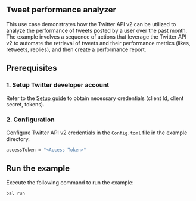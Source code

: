 ## Tweet performance analyzer

This use case demonstrates how the Twitter API v2 can be utilized to analyze the performance of tweets posted by a user over the past month. The example involves a sequence of actions that leverage the Twitter API v2 to automate the retrieval of tweets and their performance metrics (likes, retweets, replies), and then create a performance report.

## Prerequisites

### 1. Setup Twitter developer account

Refer to the [Setup guide](https://central.ballerina.io/ballerinax/twitter/latest#setup-guide) to obtain necessary credentials (client Id, client secret, tokens).

### 2. Configuration

Configure Twitter API v2 credentials in the `Config.toml` file in the example directory.

```bash
accessToken = "<Access Token>"
```

## Run the example

Execute the following command to run the example:

```bash
bal run
```